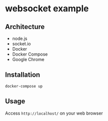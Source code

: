 # websocket example

## Architecture
- node.js
- socket.io
- Docker
- Docker Compose
- Google Chrome

## Installation
```
docker-compose up
```

## Usage
Access `http://localhost/` on your web browser
